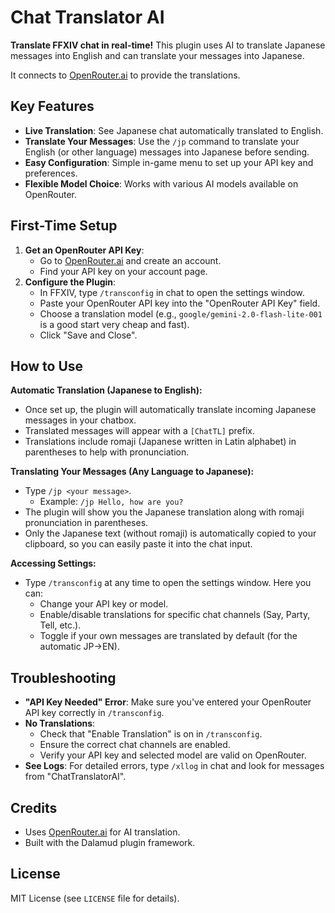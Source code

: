 # Chat Translator AI

**Translate FFXIV chat in real-time!** This plugin uses AI to translate Japanese messages into English and can translate your messages into Japanese.

It connects to [OpenRouter.ai](https://openrouter.ai/) to provide the translations.

## Key Features

*   **Live Translation**: See Japanese chat automatically translated to English.
*   **Translate Your Messages**: Use the `/jp` command to translate your English (or other language) messages into Japanese before sending.
*   **Easy Configuration**: Simple in-game menu to set up your API key and preferences.
*   **Flexible Model Choice**: Works with various AI models available on OpenRouter.


## First-Time Setup

1.  **Get an OpenRouter API Key**:
    *   Go to [OpenRouter.ai](https://openrouter.ai/) and create an account.
    *   Find your API key on your account page.
2.  **Configure the Plugin**:
    *   In FFXIV, type `/transconfig` in chat to open the settings window.
    *   Paste your OpenRouter API key into the "OpenRouter API Key" field.
    *   Choose a translation model (e.g., `google/gemini-2.0-flash-lite-001` is a good start very cheap and fast).
    *   Click "Save and Close".

## How to Use

**Automatic Translation (Japanese to English):**

*   Once set up, the plugin will automatically translate incoming Japanese messages in your chatbox.
*   Translated messages will appear with a `[ChatTL]` prefix.
*   Translations include romaji (Japanese written in Latin alphabet) in parentheses to help with pronunciation.

**Translating Your Messages (Any Language to Japanese):**

*   Type `/jp <your message>`.
    *   Example: `/jp Hello, how are you?`
*   The plugin will show you the Japanese translation along with romaji pronunciation in parentheses.
*   Only the Japanese text (without romaji) is automatically copied to your clipboard, so you can easily paste it into the chat input.

**Accessing Settings:**

*   Type `/transconfig` at any time to open the settings window. Here you can:
    *   Change your API key or model.
    *   Enable/disable translations for specific chat channels (Say, Party, Tell, etc.).
    *   Toggle if your own messages are translated by default (for the automatic JP->EN).

## Troubleshooting

*   **"API Key Needed" Error**: Make sure you've entered your OpenRouter API key correctly in `/transconfig`.
*   **No Translations**:
    *   Check that "Enable Translation" is on in `/transconfig`.
    *   Ensure the correct chat channels are enabled.
    *   Verify your API key and selected model are valid on OpenRouter.
*   **See Logs**: For detailed errors, type `/xllog` in chat and look for messages from "ChatTranslatorAI".

## Credits

*   Uses [OpenRouter.ai](https://openrouter.ai/) for AI translation.
*   Built with the Dalamud plugin framework.

## License

MIT License (see `LICENSE` file for details).
